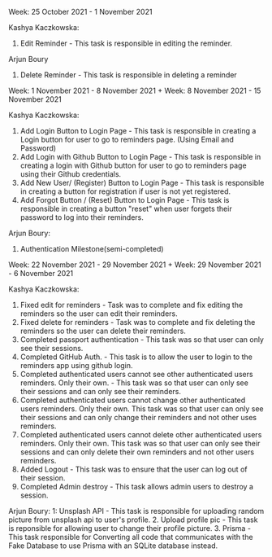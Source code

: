 Week: 25 October 2021  - 1 November 2021

Kashya Kaczkowska:
1. Edit Reminder -  This task is responsible in editing the reminder.

Arjun Boury
1. Delete Reminder - This task is responsible in deleting a reminder

Week: 1 November 2021 - 8 November 2021
+
Week: 8 November 2021 - 15 November 2021

Kashya Kaczkowska:
1. Add Login Button to Login Page - This task is responsible in creating a Login button for user to go to reminders page. (Using Email and Password)
2. Add Login with Github Button to Login Page - This task is responsible in creating a login with Github button for user to go to reminders page using their Github credentials.
3. Add New User/ (Register) Button to Login Page - This task is responsible in creating a button for registration if user is not yet registered. 
4. Add Forgot Button / (Reset) Button to Login Page - This task is responsible in creating a button "reset" when user forgets their password to log into their reminders.


Arjun Boury:
1. Authentication Milestone(semi-completed)


Week: 22 November 2021 - 29 November 2021
+
Week: 29 November 2021 - 6 November 2021

Kashya Kaczkowska: 
1. Fixed edit for reminders - Task was to complete and fix editing the reminders so the user can edit their reminders.
2. Fixed delete for reminders - Task was to complete and fix deleting the reminders so the user can delete their reminders.
3. Completed passport authentication -  This task was so that user can only see their sessions.
4. Completed GitHub Auth. - This task is to allow the user to login to the reminders app using github login.
5. Completed authenticated users cannot see other authenticated users reminders. Only their own. -  This task was so that user can only see their sessions and can only see their reminders.
6. Completed authenticated users cannot change other authenticated users reminders. Only their own.  This task was so that user can only see their sessions and can only change their reminders and not other uses reminders.
7. Completed authenticated users cannot delete other authenticated users reminders. Only their own.  This task was so that user can only see their sessions and can only delete their own reminders and not other users reminders.
8. Added Logout - This task was to ensure that the user can log out of their session.
9. Completed Admin destroy - This task allows admin users to destroy a session.

 Arjun Boury:
1: Unsplash API - This task is responsible for uploading random picture from unsplash api to user's profile.
2. Upload profile pic - This task is reponsible for allowing user to change their profile picture.
3. Prisma - This task responsible for Converting all code that communicates with the Fake Database to use Prisma with an SQLite database instead. 

